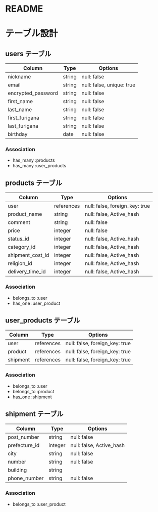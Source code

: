 # README
# テーブル設計

## users テーブル

| Column             | Type   | Options                   |
| ------------------ | ------ | ------------------------- |
| nickname           | string | null: false               |
| email              | string | null: false, unique: true |
| encrypted_password | string | null: false               |
| first_name         | string | null: false               |
| last_name          | string | null: false               |
| first_furigana     | string | null: false               |
| last_furigana      | string | null: false               |
| birthday           | date   | null: false               |

### Association

- has_many :products
- has_many :user_products

## products テーブル

| Column           | Type       | Options                        |
| ---------------- | ---------- | ------------------------------ |
| user             | references | null: false, foreign_key: true |
| product_name     | string     | null: false, Active_hash       |
| comment          | string     | null: false                    |
| price            | integer    | null: false                    |
| status_id        | integer    | null: false, Active_hash       |
| category_id      | integer    | null: false, Active_hash       |
| shipment_cost_id | integer    | null: false, Active_hash       |
| religion_id      | integer    | null: false, Active_hash       |
| delivery_time_id | integer    | null: false, Active_hash       |

### Association

- belongs_to :user
- has_one    :user_product

## user_products テーブル

| Column          | Type       | Options                        |
| --------------- | ---------- | ------------------------------ |
| user            | references | null: false, foreign_key: true |
| product         | references | null: false, foreign_key: true |
| shipment        | references | null: false, foreign_key: true |

### Association

- belongs_to :user
- belongs_to :product
- has_one    :shipment


## shipment テーブル

| Column          | Type       | Options                        |
| --------------- | ---------- | ------------------------------ |
| post_number     | string     | null: false                    |
| prefecture_id   | integer    | null: false, Active_hash       |
| city            | string     | null: false                    |
| number          | string     | null: false                    |
| building        | string     |                                |
| phone_number    | string     | null: false                    |

### Association

- belongs_to :user_product